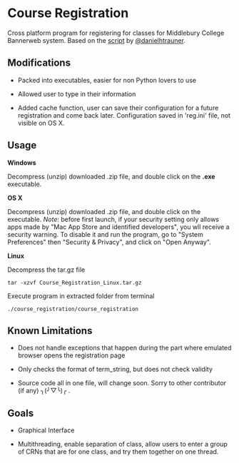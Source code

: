 Course Registration
===================

Cross platform program for registering for classes for Middlebury College Bannerweb system. Based on the [script](https://github.com/danielhtrauner/course-registration "script") by [@danielhtrauner](https://github.com/danielhtrauner "Daniel").


Modifications
----
* Packed into executables, easier for non Python lovers to use

* Allowed user to type in their information

* Added cache function, user can save their configuration for a future registration and come back later. Configuration saved in 'reg.ini' file, not visible on OS X.

Usage
-----
__Windows__

Decompress (unzip) downloaded .zip file, and double click on the __.exe__ executable.

__OS X__

Decompress (unzip) downloaded .zip file, and double click on the executable.
_Note_: before first launch, if your security setting only allows apps made by "Mac App Store and identified developers", you wll receive a security warning. To disable it and run the program, go to "System Preferences" then "Security & Privacy", and click on "Open Anyway".

__Linux__

Decompress the tar.gz file

    tar -xzvf Course_Registration_Linux.tar.gz

Execute program in extracted folder from terminal

    ./course_registration/course_registration



Known Limitations
----
* Does not handle exceptions that happen during the part where emulated browser opens the registration page

* Only checks the format of term_string, but does not check validity 

* Source code all in one file, will change soon. Sorry to other contributor (if any) ╮(╯▽╰)╭ .


Goals
----
* Graphical Interface

* Multithreading, enable separation of class, allow users to enter a group of CRNs that are for one class, and try them together on one thread.
